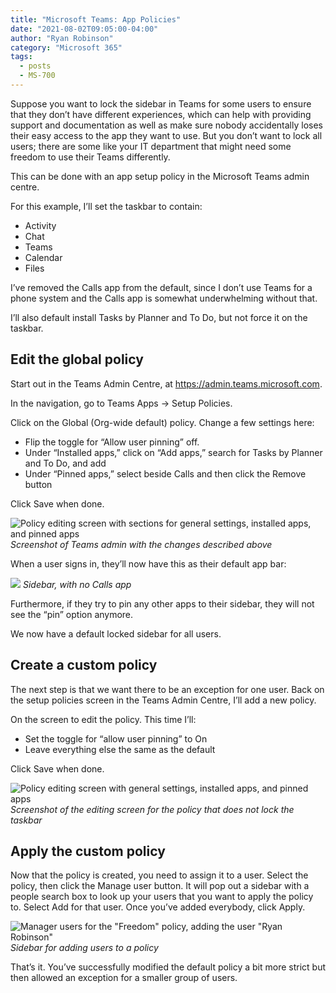 ```yaml
---
title: "Microsoft Teams: App Policies"
date: "2021-08-02T09:05:00-04:00"
author: "Ryan Robinson"
category: "Microsoft 365"
tags:
  - posts
  - MS-700
---
```


Suppose you want to lock the sidebar in Teams for some users to ensure that they don’t have different experiences, which can help with providing support and documentation as well as make sure nobody accidentally loses their easy access to the app they want to use. But you don’t want to lock all users; there are some like your IT department that might need some freedom to use their Teams differently.

This can be done with an app setup policy in the Microsoft Teams admin centre.

For this example, I’ll set the taskbar to contain:

- Activity
- Chat
- Teams
- Calendar
- Files

I’ve removed the Calls app from the default, since I don’t use Teams for a phone system and the Calls app is somewhat underwhelming without that.

I’ll also default install Tasks by Planner and To Do, but not force it on the taskbar.

## Edit the global policy

Start out in the Teams Admin Centre, at <https://admin.teams.microsoft.com>.

In the navigation, go to Teams Apps -&gt; Setup Policies.

Click on the Global (Org-wide default) policy. Change a few settings here:

- Flip the toggle for “Allow user pinning” off.
- Under “Installed apps,” click on “Add apps,” search for Tasks by Planner and To Do, and add
- Under “Pinned apps,” select beside Calls and then click the Remove button

Click Save when done.

![Policy editing screen with sections for general settings, installed apps, and pinned apps](/assets/img/2021/07/Global-policy-changes.png)
_Screenshot of Teams admin with the changes described above_

When a user signs in, they’ll now have this as their default app bar:

![](/assets/img/2021/07/Global-policy-with-no-calls-app.png)
_Sidebar, with no Calls app_

Furthermore, if they try to pin any other apps to their sidebar, they will not see the “pin” option anymore.

We now have a default locked sidebar for all users.

## Create a custom policy

The next step is that we want there to be an exception for one user. Back on the setup policies screen in the Teams Admin Centre, I’ll add a new policy.

On the screen to edit the policy. This time I’ll:

- Set the toggle for “allow user pinning” to On
- Leave everything else the same as the default

Click Save when done.

![Policy editing screen with general settings, installed apps, and pinned apps](/assets/img/2021/07/Freedom-policy.png)
_Screenshot of the editing screen for the policy that does not lock the taskbar_

## Apply the custom policy

Now that the policy is created, you need to assign it to a user. Select the policy, then click the Manage user button. It will pop out a sidebar with a people search box to look up your users that you want to apply the policy to. Select Add for that user. Once you’ve added everybody, click Apply.

![Manager users for the "Freedom" policy, adding the user "Ryan Robinson"](/assets/img/2021/08/Add-user-to-Teams-app-policy.png)
_Sidebar for adding users to a policy_

That’s it. You’ve successfully modified the default policy a bit more strict but then allowed an exception for a smaller group of users.
